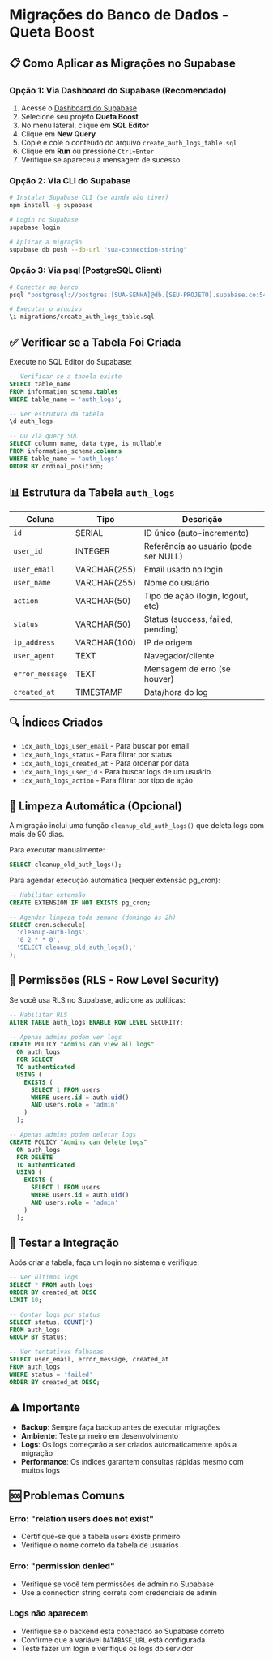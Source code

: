 # Migrações do Banco de Dados - Queta Boost

## 📋 Como Aplicar as Migrações no Supabase

### Opção 1: Via Dashboard do Supabase (Recomendado)

1. Acesse o [Dashboard do Supabase](https://app.supabase.com)
2. Selecione seu projeto **Queta Boost**
3. No menu lateral, clique em **SQL Editor**
4. Clique em **New Query**
5. Copie e cole o conteúdo do arquivo `create_auth_logs_table.sql`
6. Clique em **Run** ou pressione `Ctrl+Enter`
7. Verifique se apareceu a mensagem de sucesso

### Opção 2: Via CLI do Supabase

```bash
# Instalar Supabase CLI (se ainda não tiver)
npm install -g supabase

# Login no Supabase
supabase login

# Aplicar a migração
supabase db push --db-url "sua-connection-string"
```

### Opção 3: Via psql (PostgreSQL Client)

```bash
# Conectar ao banco
psql "postgresql://postgres:[SUA-SENHA]@db.[SEU-PROJETO].supabase.co:5432/postgres"

# Executar o arquivo
\i migrations/create_auth_logs_table.sql
```

## ✅ Verificar se a Tabela Foi Criada

Execute no SQL Editor do Supabase:

```sql
-- Verificar se a tabela existe
SELECT table_name 
FROM information_schema.tables 
WHERE table_name = 'auth_logs';

-- Ver estrutura da tabela
\d auth_logs

-- Ou via query SQL
SELECT column_name, data_type, is_nullable
FROM information_schema.columns
WHERE table_name = 'auth_logs'
ORDER BY ordinal_position;
```

## 📊 Estrutura da Tabela `auth_logs`

| Coluna | Tipo | Descrição |
|--------|------|-----------|
| `id` | SERIAL | ID único (auto-incremento) |
| `user_id` | INTEGER | Referência ao usuário (pode ser NULL) |
| `user_email` | VARCHAR(255) | Email usado no login |
| `user_name` | VARCHAR(255) | Nome do usuário |
| `action` | VARCHAR(50) | Tipo de ação (login, logout, etc) |
| `status` | VARCHAR(50) | Status (success, failed, pending) |
| `ip_address` | VARCHAR(100) | IP de origem |
| `user_agent` | TEXT | Navegador/cliente |
| `error_message` | TEXT | Mensagem de erro (se houver) |
| `created_at` | TIMESTAMP | Data/hora do log |

## 🔍 Índices Criados

- `idx_auth_logs_user_email` - Para buscar por email
- `idx_auth_logs_status` - Para filtrar por status
- `idx_auth_logs_created_at` - Para ordenar por data
- `idx_auth_logs_user_id` - Para buscar logs de um usuário
- `idx_auth_logs_action` - Para filtrar por tipo de ação

## 🧹 Limpeza Automática (Opcional)

A migração inclui uma função `cleanup_old_auth_logs()` que deleta logs com mais de 90 dias.

Para executar manualmente:
```sql
SELECT cleanup_old_auth_logs();
```

Para agendar execução automática (requer extensão pg_cron):
```sql
-- Habilitar extensão
CREATE EXTENSION IF NOT EXISTS pg_cron;

-- Agendar limpeza toda semana (domingo às 2h)
SELECT cron.schedule(
  'cleanup-auth-logs',
  '0 2 * * 0',
  'SELECT cleanup_old_auth_logs();'
);
```

## 🔐 Permissões (RLS - Row Level Security)

Se você usa RLS no Supabase, adicione as políticas:

```sql
-- Habilitar RLS
ALTER TABLE auth_logs ENABLE ROW LEVEL SECURITY;

-- Apenas admins podem ver logs
CREATE POLICY "Admins can view all logs"
  ON auth_logs
  FOR SELECT
  TO authenticated
  USING (
    EXISTS (
      SELECT 1 FROM users
      WHERE users.id = auth.uid()
      AND users.role = 'admin'
    )
  );

-- Apenas admins podem deletar logs
CREATE POLICY "Admins can delete logs"
  ON auth_logs
  FOR DELETE
  TO authenticated
  USING (
    EXISTS (
      SELECT 1 FROM users
      WHERE users.id = auth.uid()
      AND users.role = 'admin'
    )
  );
```

## 📝 Testar a Integração

Após criar a tabela, faça um login no sistema e verifique:

```sql
-- Ver últimos logs
SELECT * FROM auth_logs 
ORDER BY created_at DESC 
LIMIT 10;

-- Contar logs por status
SELECT status, COUNT(*) 
FROM auth_logs 
GROUP BY status;

-- Ver tentativas falhadas
SELECT user_email, error_message, created_at
FROM auth_logs
WHERE status = 'failed'
ORDER BY created_at DESC;
```

## ⚠️ Importante

- **Backup**: Sempre faça backup antes de executar migrações
- **Ambiente**: Teste primeiro em desenvolvimento
- **Logs**: Os logs começarão a ser criados automaticamente após a migração
- **Performance**: Os índices garantem consultas rápidas mesmo com muitos logs

## 🆘 Problemas Comuns

### Erro: "relation users does not exist"
- Certifique-se que a tabela `users` existe primeiro
- Verifique o nome correto da tabela de usuários

### Erro: "permission denied"
- Verifique se você tem permissões de admin no Supabase
- Use a connection string correta com credenciais de admin

### Logs não aparecem
- Verifique se o backend está conectado ao Supabase correto
- Confirme que a variável `DATABASE_URL` está configurada
- Teste fazer um login e verifique os logs do servidor
